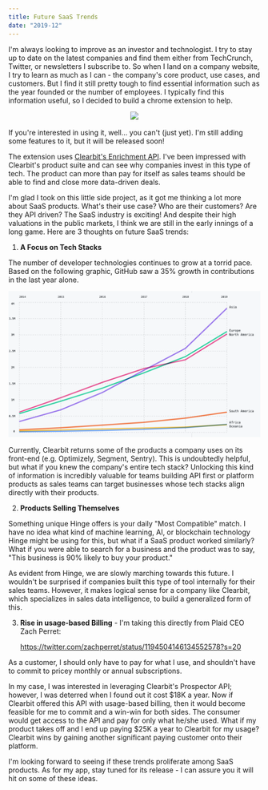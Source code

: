 ```yaml
---
title: Future SaaS Trends
date: "2019-12"
---
```


I'm always looking to improve as an investor and technologist. I try to stay up to date on the latest companies and find them either from TechCrunch, Twitter, or newsletters I subscribe to. So when I land on a company website, I try to learn as much as I can - the company's core product, use cases, and customers. But I find it still pretty tough to find essential information such as the year founded or the number of employees. I typically find this information useful, so I decided to build a chrome extension to help.

<p align=center>
    <img src="https://media.giphy.com/media/THUsRVZXBX9xZa7Yiz/giphy.gif">
</p>

If you're interested in using it, well... you can't (just yet). I'm still adding some features to it, but it will be released soon! 

The extension uses [Clearbit's Enrichment API](https://clearbit.com/enrichment). I've been impressed with Clearbit's product suite and can see why companies invest in this type of tech. The product can more than pay for itself as sales teams should be able to find and close more data-driven deals.

I'm glad I took on this little side project, as it got me thinking a lot more about SaaS products. What's their use case? Who are their customers? Are they API driven? The SaaS industry is exciting! And despite their high valuations in the public markets, I think we are still in the early innings of a long game.  Here are 3 thoughts on future SaaS trends:

1. **A Focus on Tech Stacks**

The number of developer technologies continues to grow at a torrid pace. Based on the following graphic, GitHub saw a 35% growth in contributions in the last year alone.

![GitHub contributions](github-contributions.png)

Currently, Clearbit returns some of the products a company uses on its front-end (e.g. Optimizely, Segment, Sentry). This is undoubtedly helpful, but what if you knew the company's entire tech stack? Unlocking this kind of information is incredibly valuable for teams building API first or platform products as sales teams can target businesses whose tech stacks align directly with their products.

2. **Products Selling Themselves**

Something unique Hinge offers is your daily "Most Compatible" match. I have no idea what kind of machine learning, AI, or blockchain technology Hinge might be using for this, but what if a SaaS product worked similarly? What if you were able to search for a business and the product was to say, "This business is 90% likely to buy your product." 

As evident from Hinge, we are slowly marching towards this future. I wouldn't be surprised if companies built this type of tool internally for their sales teams. However, it makes logical sense for a company like Clearbit, which specializes in sales data intelligence, to build a generalized form of this.  

3. **Rise in usage-based Billing** - I'm taking this directly from Plaid CEO Zach Perret:

    https://twitter.com/zachperret/status/1194504146134552578?s=20

As a customer, I should only have to pay for what I use, and shouldn't have to commit to pricey monthly or annual subscriptions.

In my case, I was interested in leveraging Clearbit's Prospector API; however, I was deterred when I found out it cost $18K a year. Now if Clearbit offered this API with usage-based billing, then it would become feasible for me to commit and a win-win for both sides. The consumer would get access to the API and pay for only what he/she used. What if my product takes off and I end up paying $25K a year to Clearbit for my usage? Clearbit wins by gaining another significant paying customer onto their platform.

I'm looking forward to seeing if these trends proliferate among SaaS products. As for my app, stay tuned for its release - I can assure you it will hit on some of these ideas.